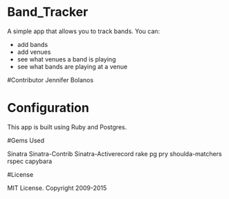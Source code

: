# Band_Tracker

A simple app that allows you to track bands. You can:
- add bands
- add venues
- see what venues a band is playing
- see what bands are playing at a venue

#Contributor
Jennifer Bolanos

# Configuration

This app is built using Ruby and Postgres.

#Gems Used

Sinatra
Sinatra-Contrib
Sinatra-Activerecord
rake
pg
pry
shoulda-matchers
rspec
capybara

#License

MIT License. Copyright 2009-2015 


